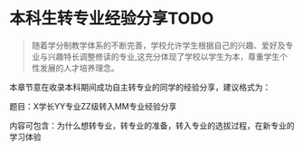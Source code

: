 # 本科生转专业经验分享TODO

> 随着学分制教学体系的不断完善，学校允许学生根据自己的兴趣、爱好及专业与兴趣特长调整修读的专业,这充分体现了学校以学生为本，尊重学生个性发展的人才培养理念。

本章节意在收录本科期间成功自主转专业的同学的经验分享，建议格式为：

题目：X学长YY专业ZZ级转入MM专业经验分享

 内容可包含：为什么想转专业，转专业的准备，转入专业的选拔过程，在新专业的学习体验

